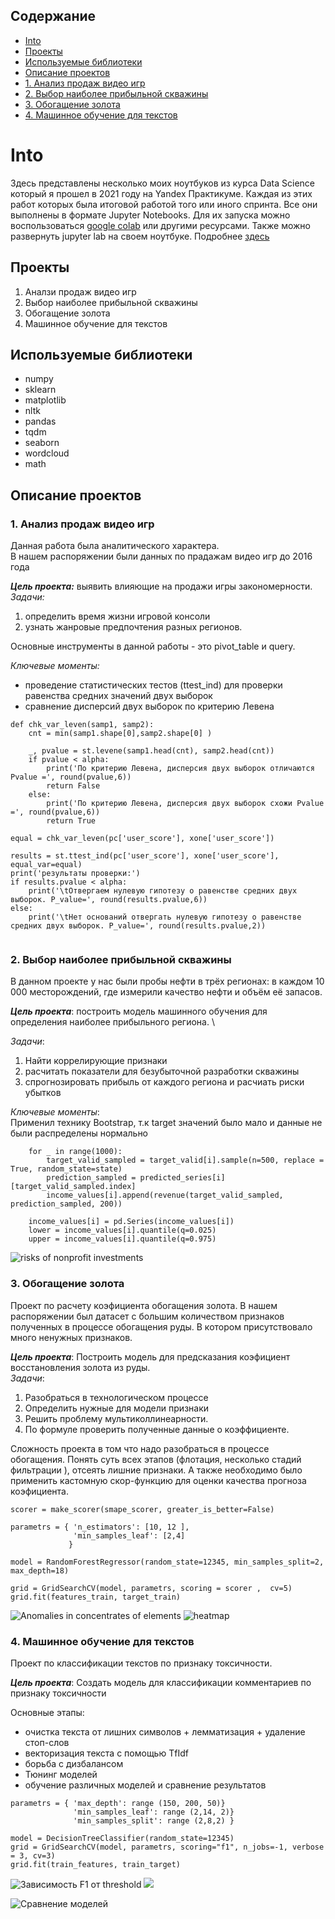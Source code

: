 ## Содержание
- [Into](#DS_course)
- [Проекты](#projects)
- [Используемые библиотеки](#libs)
- [Описание проектов](#description)
- [1. Анализ продаж видео игр](#games_analyz)
- [2. Выбор наиболее прибыльной скважины](#wells)
- [3. Обогащение золота](#gold)
- [4. Машинное обучение для текстов](#texts)

# Into <a name="DS_course"></a>
Здесь представлены несколько моих ноутбуков из курса Data Science который я прошел в 2021 году на Yandex Практикуме. Каждая из этих работ которых была итоговой работой того или иного спринта. Все они выполнены в формате Jupyter Notebooks. Для их запуска можно воспользоваться [google colab](https://research.google.com/colaboratory/) или другими ресурсами. Также можно развернуть jupyter lab на своем ноутбуке. Подробнее [здесь](https://jupyter.org/install)

## Проекты <a name="projects"></a>
1. Аналзи продаж видео игр
2. Выбор наиболее прибыльной скважины
3. Обогащение золота
4. Машинное обучение для текстов

## Используемые библиотеки <a name="libs"></a>
* numpy
* sklearn
* matplotlib
* nltk
* pandas
* tqdm
* seaborn
* wordcloud
* math


## Описание проектов <a name="description"></a>
### 1. Анализ продаж видео игр <a name="games_analyz"></a>
Данная работа была аналитического характера.\
В нашем распоряжении были данных по прадажам видео игр до 2016 года 


**_Цель проекта:_** выявить влияющие на продажи игры закономерности. \
_Задачи:_
1. определить время жизни игровой консоли
2. узнать жанровые предпочтения разных регионов. 

Основные инструменты в данной работы - это pivot_table и query. 

_Ключевые моменты:_ 
* проведение статистических тестов  (ttest_ind) для проверки равенства средних значений двух выборок
* сравнение дисперсий двух выборок по критерию Левена

```
def chk_var_leven(samp1, samp2):
    cnt = min(samp1.shape[0],samp2.shape[0] )

    _, pvalue = st.levene(samp1.head(cnt), samp2.head(cnt))
    if pvalue < alpha:
        print('По критерию Левена, дисперсия двух выборок отличаются Pvalue =', round(pvalue,6))
        return False
    else:
        print('По критерию Левена, дисперсия двух выборок схожи Pvalue =', round(pvalue,6))
        return True
        
equal = chk_var_leven(pc['user_score'], xone['user_score'])

results = st.ttest_ind(pc['user_score'], xone['user_score'], equal_var=equal)
print('результаты проверки:')
if results.pvalue < alpha:
    print('\tОтвергаем нулевую гипотезу о равенстве средних двух выборок. P_value=', round(results.pvalue,6))
else:
    print('\tНет оснований отвергать нулевую гипотезу о равенстве средних двух выборок. P_value=', round(results.pvalue,2))
    
```

### 2. Выбор наиболее прибыльной скважины <a name="wells"></a>
В данном проекте у нас были пробы нефти в трёх регионах: в каждом 10 000 месторождений, где измерили качество нефти и объём её запасов.


**_Цель проекта_**: построить модель машинного обучения для определения наиболее прибыльного региона. \

_Задачи_:
1. Найти коррелирующие признаки
2. расчитать показатели для безубыточной разработки скважины
3. спрогнозировать прибыль от каждого региона и расчиать риски убытков

_Ключевые моменты_: \
Применил технику Bootstrap, т.к target значений было мало и данные не были распределены нормально
```
    for _ in range(1000):
        target_valid_sampled = target_valid[i].sample(n=500, replace = True, random_state=state)
        prediction_sampled = predicted_series[i][target_valid_sampled.index]
        income_values[i].append(revenue(target_valid_sampled, prediction_sampled, 200))
    
    income_values[i] = pd.Series(income_values[i])
    lower = income_values[i].quantile(q=0.025)
    upper = income_values[i].quantile(q=0.975)
```



![risks of nonprofit investments](https://github.com/ilart/DS_course/blob/main/media/density_of_income.png?raw=true)

### 3. Обогащение золота <a name="gold"></a>
Проект по расчету коэфициента обогащения золота. В нашем распоряжении был датасет с большим количеством признаков полученных в процессе обогащения руды. В котором присутствовало много ненужных признаков. 


**_Цель проекта_**: Построить модель для предсказания коэфициент восстановления золота из руды. \
_Задачи_:
1. Разобраться в технологическом процессе
2. Определить нужные для модели признаки
3. Решить проблему мультиколлинеарности.
4. По формуле проверить полученные данные о коэффициенте.


Сложность проекта в том что надо разобраться в процессе обогащения. Понять суть всех этапов (флотация, несколько стадий фильтрации ), отсеять лишние признаки. А также необходимо было применить кастомную скор-функцию для оценки качества прогноза коэфициента. 

```
scorer = make_scorer(smape_scorer, greater_is_better=False)

parametrs = { 'n_estimators': [10, 12 ],
              'min_samples_leaf': [2,4]
             }

model = RandomForestRegressor(random_state=12345, min_samples_split=2, max_depth=18)

grid = GridSearchCV(model, parametrs, scoring = scorer ,  cv=5)
grid.fit(features_train, target_train)
```

![Anomalies in concentrates of elements](https://github.com/ilart/DS_course/blob/main/media/Density%20of%20elements%20concentrates.png)
![heatmap](https://github.com/ilart/DS_course/blob/main/media/gold_recovery_heatmap.png?raw=true)


### 4. Машинное обучение для текстов <a name="texts"></a>
Проект по классификации текстов по признаку токсичности. 


**_Цель проекта_**: Создать модель для классификации комментариев по признаку токсичности

Основные этапы:
- очистка текста от лишних символов + лемматизация + удаление стоп-слов
- векторизация текста с помощью TfIdf
- борьба с дизбалансом
- Тюнинг моделей
- обучение различных моделей и сравнение результатов



```
parametrs = { 'max_depth': range (150, 200, 50)}
              'min_samples_leaf': range (2,14, 2)}
              'min_samples_split': range (2,8,2) }
              
model = DecisionTreeClassifier(random_state=12345)
grid = GridSearchCV(model, parametrs, scoring="f1", n_jobs=-1, verbose = 3, cv=3)
grid.fit(train_features, train_target)
```

![Зависимость F1 от threshold](https://github.com/ilart/DS_course/blob/main/media/setup_threashold.png?raw=true)
![](https://github.com/ilart/DS_course/blob/main/media/cloud_of_word.png?raw=true)

![Сравнение моделей](https://github.com/ilart/DS_course/blob/main/media/models_comparing.png?raw=true)
